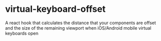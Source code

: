 # virtual-keyboard-offset
A react hook that calculates the distance that your components are offset and the size of the remaining viewport when iOS/Android mobile virtual keyboards open
